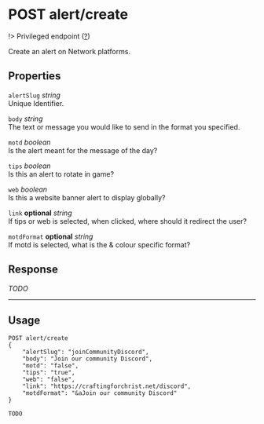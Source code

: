 # <span class="badge badge-light">POST</span> <span class="badge badge-light">alert/create</span>

!> Privileged endpoint ([?](privileged.md))

Create an alert on Network platforms.

## Properties

`alertSlug` *string*  
Unique Identifier.

`body` *string*  
The text or message you would like to send in the format you specified.

`motd` *boolean*  
Is the alert meant for the message of the day?

`tips` *boolean*  
Is this an alert to rotate in game?

`web` *boolean*  
Is this a website banner alert to display globally?

`link` **optional** *string*  
If tips or web is selected, when clicked, where should it redirect the user?

`motdFormat` **optional** *string*  
If motd is selected, what is the & colour specific format?


## Response

*TODO*

---

## Usage

```text
POST alert/create
{
    "alertSlug": "joinCommunityDiscord",
    "body": "Join our community Discord",
    "motd": "false",
    "tips": "true",
    "web": "false",
    "link": "https://craftingforchrist.net/discord",
    "motdFormat": "&aJoin our community Discord"
}
```

```text
TODO
```


